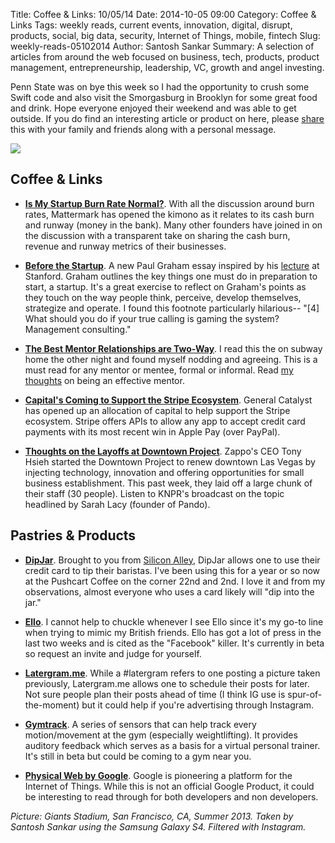 Title: Coffee & Links: 10/05/14
Date: 2014-10-05 09:00
Category: Coffee & Links
Tags: weekly reads, current events, innovation, digital, disrupt, products, social, big data, security, Internet of Things, mobile, fintech
Slug: weekly-reads-05102014
Author: Santosh Sankar
Summary: A selection of articles from around the web focused on business, tech, products, product management, entrepreneurship, leadership, VC, growth and angel investing.

Penn State was on bye this week so I had the opportunity to crush some Swift code and also visit the Smorgasburg in Brooklyn for some great food and drink. Hope everyone enjoyed their weekend and was able to get outside. If you do find an interesting article or product on here, please <a href="http://twitter.com/home?status=A great curation of interesting reads & products from the past week http://santoshsankar.com/posts/2014/Sep/28/weekly-reads-28092014/" target="_blank">share</a> this with your family and friends along with a personal message.

<img src="/../../../../images/giantsstadium.jpg" style = "float: center">

## Coffee & Links

* **<a href = "https://medium.com/@DanielleMorrill/is-my-startup-burn-rate-normal-882b2bd20f02" target="_blank">Is My Startup Burn Rate Normal?</a>**. With all the discussion around burn rates, Mattermark has opened the kimono as it relates to its cash burn and runway (money in the bank). Many other founders have joined in on the discussion with a transparent take on sharing the cash burn, revenue and runway metrics of their businesses.

* **<a href = "http://paulgraham.com/before.html" target="_blank">Before the Startup</a>**. A new Paul Graham essay inspired by his <a href="https://www.youtube.com/watch?v=ii1jcLg-eIQ" target="_blank">lecture</a> at Stanford. Graham outlines the key things one must do in preparation to start, a startup. It's a great exercise to reflect on Graham's points as they touch on the way people think, perceive, develop themselves, strategize and operate. I found this footnote particularly hilarious-- "[4] What should you do if your true calling is gaming the system? Management consulting."

* **<a href = "http://www.feld.com/archives/2014/09/mentors-618-best-mentor-relationships-eventually-become-two-way.html" target="_blank">The Best Mentor Relationships are Two-Way</a>**. I read this the on subway home the other night and found myself nodding and agreeing. This is a must read for any mentor or mentee, formal or informal. Read <a href="http://goo.gl/xilcwn" target="_blank">my thoughts</a> on being an effective mentor.

* **<a href = "http://techcrunch.com/2014/09/30/general-catalyst-commits-10m-for-startups-to-stripes-payments-ecosystem/" target="_blank">Capital's Coming to Support the Stripe Ecosystem</a>**. General Catalyst has opened up an allocation of capital to help support the Stripe ecosystem. Stripe offers APIs to allow any app to accept credit card payments with its most recent win in Apple Pay (over PayPal).

* **<a href = "http://knprnews.org/post/tony-hsieh-i-was-never-downtown-projects-leader" target="_blank">Thoughts on the Layoffs at Downtown Project</a>**. Zappo's CEO Tony Hsieh started the Downtown Project to renew downtown Las Vegas by injecting technology, innovation and offering opportunities for small business establishment. This past week, they laid off a large chunk of their staff (30 people). Listen to KNPR's broadcast on the topic headlined by Sarah Lacy (founder of Pando).

## Pastries & Products

* **<a href = "https://www.dipjar.com/" target="_blank">DipJar</a>**. Brought to you from <a href = "http://www.alleywatch.com/2014/09/nyc-startup-dipjar-raises-420k-seed-round-to-make-sure-your-barista-isnt-short-changed/" target="_blank">Silicon Alley</a>, DipJar allows one to use their credit card to tip their baristas. I've been using this for a year or so now at the Pushcart Coffee on the corner 22nd and 2nd. I love it and from my observations, almost everyone who uses a card likely will "dip into the jar."

* **<a href = "https://ello.co" target="_blank">Ello</a>**. I cannot help to chuckle whenever I see Ello since it's my go-to line when trying to mimic my British friends. Ello has got a lot of press in the last two weeks and is cited as the "Facebook" killer. It's currently in beta so request an invite and judge for yourself.

* **<a href = "http://www.latergram.me/" target="_blank">Latergram.me</a>**. While a #latergram refers to one posting a picture taken previously, Latergram.me allows one to schedule their posts for later. Not sure people plan their posts ahead of time (I think IG use is spur-of-the-moment) but it could help if you're advertising through Instagram.

* **<a href = "http://www.gymtrack.co/" target="_blank">Gymtrack</a>**. A series of sensors that can help track every motion/movement at the gym (especially weightlifting). It provides auditory feedback which serves as a basis for a virtual personal trainer. It's still in beta but could be coming to a gym near you.

* **<a href = "http://google.github.io/physical-web/" target="_blank">Physical Web by Google</a>**. Google is pioneering a platform for the Internet of Things. While this is not an official Google Product, it could be interesting to read through for both developers and non developers.

*Picture: Giants Stadium, San Francisco, CA, Summer 2013. Taken by Santosh Sankar using the Samsung Galaxy S4. Filtered with Instagram.*